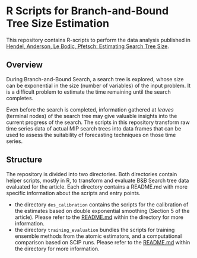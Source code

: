 # R Scripts for Branch-and-Bound Tree Size Estimation

This repository contains R-scripts to perform the data analysis
published in [Hendel, Anderson, Le Bodic, Pfetsch: Estimating Search Tree Size](https://opus4.kobv.de/opus4-zib/frontdoor/index/index/docId/7814).

## Overview

During Branch-and-Bound Search, a search tree is explored, whose size can be
exponential in the size (number of variables) of the input problem. It is a
difficult problem to estimate the time remaining until the search completes.

Even before the search is completed, information gathered at *leaves* (terminal
nodes) of the search tree may give valuable insights into the current progress
of the search. The scripts in this repository transform raw time series data of
actual MIP search trees into data frames that can be used to assess the
suitability of forecasting techniques on those time series.

## Structure

The repository is divided into two directories. Both directories contain helper scripts, mostly in R,
to transform and evaluate B&B Search tree data evaluated for the article.
Each directory contains a README.md with more specific information about the scripts and entry points.

* the directory `des_calibration` contains the scripts for the calibration of
  the estimates based on double exponential smoothing (Section 5 of the article).
  Please refer to the [README.md](des_calibration/README.md) within the directory for more information.
* the directory `training_evaluation` bundles the scripts for training ensemble methods from
  the atomic estimators, and a computational comparison based on SCIP runs.
  Please refer to the [README.md](training_evaluation/README.md) within the directory for more information.

